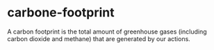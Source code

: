 # carbone-footprint
A carbon footprint is the total amount of greenhouse gases (including carbon dioxide and methane) that are generated by our actions.
